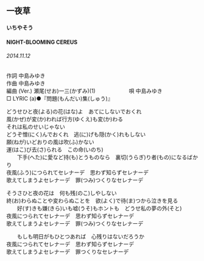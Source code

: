 ## 一夜草
#### いちやそう
#### NIGHT-BLOOMING CEREUS
###### 2014.11.12


作詞     中島みゆき　　　　　   
作曲      中島みゆき  　　　   
編曲 (Ver.) 瀬尾(せお)一三(かずみ)(1)　　　　　　
唄  中島みゆき        
□ LYRIC (a)●『問題(もんだい)集(しゅう)』  

どうせひと夜(よる)の花(はな)よ　あてにしないでおくれ  
風(かぜ)が変(か)われば行方(ゆくえ)も変(か)わる  
それは私のせいじゃない  
どうぞ憎(にく)んでおくれ　逃(に)げも隠(かく)れもしない  
願(ねが)いどおりの風は吹(ふ)かない  
運(はこ)び去(さ)られる　この命(いのち)  
　　下手(へた)に愛など持(も)とうものなら　裏切(うらぎ)り者(もの)になるばかり  
夜風(ふう)につられてセレナーデ　思わず知らずセレナーデ  
歌えてしまうよセレナーデ　罪(つみ)つくりなセレナーデ  
  
そうさひと夜の花は　何も残(のこ)しやしない  
終(お)わらぬことや変わらぬことを　欲(よく)で待(ま)つから泣きを見る  
　　好(す)きも嫌(きら)いも嘘(うそ)もホントも　どうせ私の夢の外(そと)  
夜風につられてセレナーデ　思わず知らずセレナーデ  
歌えてしまうよセレナーデ　罪(つみ)つくりなセレナーデ  
  
　　もしも明日がもひとつあれば　心残りはないだろうか  
夜風につられてセレナーデ　思わず知らずセレナーデ  
歌えてしまうよセレナーデ　罪つくりなセレナーデ  